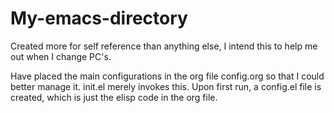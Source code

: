 # My-emacs-directory
Created more for self reference than anything else, I intend this to help me out when I change PC's.

Have placed the main configurations in the org file config.org so that I could better manage it. init.el merely invokes this. Upon first run, a config.el file is created, which is just the elisp code in the org file.
